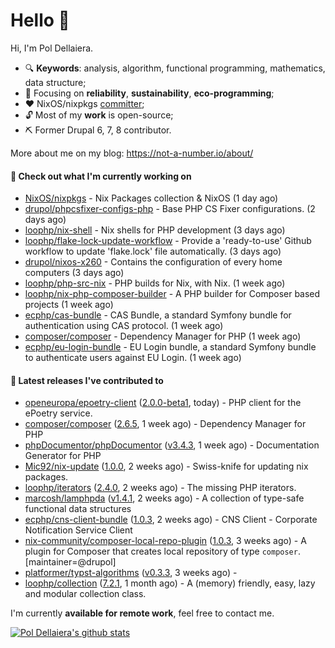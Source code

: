 # Hello 👋

Hi, I'm Pol Dellaiera.

- 🔍 **Keywords**: analysis, algorithm, functional programming, mathematics, data structure;
- 🎯 Focusing on **reliability**, **sustainability**, **eco-programming**;
- ❤️ NixOS/nixpkgs [committer](https://github.com/orgs/NixOS/teams/nixpkgs-committers?query=drupol);
- 🔓 Most of my **work** is open-source;
- ⛏️ Former Drupal 6, 7, 8 contributor.

More about me on my blog: https://not-a-number.io/about/

#### 👷 Check out what I'm currently working on

- [NixOS/nixpkgs](https://github.com/NixOS/nixpkgs) - Nix Packages collection &amp; NixOS (1 day ago)
- [drupol/phpcsfixer-configs-php](https://github.com/drupol/phpcsfixer-configs-php) - Base PHP CS Fixer configurations. (2 days ago)
- [loophp/nix-shell](https://github.com/loophp/nix-shell) - Nix shells for PHP development (3 days ago)
- [loophp/flake-lock-update-workflow](https://github.com/loophp/flake-lock-update-workflow) - Provide a &#39;ready-to-use&#39; Github workflow to update &#39;flake.lock&#39; file automatically. (3 days ago)
- [drupol/nixos-x260](https://github.com/drupol/nixos-x260) - Contains the configuration of every home computers (3 days ago)
- [loophp/php-src-nix](https://github.com/loophp/php-src-nix) - PHP builds for Nix, with Nix. (1 week ago)
- [loophp/nix-php-composer-builder](https://github.com/loophp/nix-php-composer-builder) - A PHP builder for Composer based projects (1 week ago)
- [ecphp/cas-bundle](https://github.com/ecphp/cas-bundle) - CAS Bundle, a standard Symfony bundle for authentication using CAS protocol. (1 week ago)
- [composer/composer](https://github.com/composer/composer) - Dependency Manager for PHP (1 week ago)
- [ecphp/eu-login-bundle](https://github.com/ecphp/eu-login-bundle) - EU Login bundle, a standard Symfony bundle to authenticate users against EU Login. (1 week ago)

#### 🔭 Latest releases I've contributed to

- [openeuropa/epoetry-client](https://github.com/openeuropa/epoetry-client) ([2.0.0-beta1](https://github.com/openeuropa/epoetry-client/releases/tag/2.0.0-beta1), today) - PHP client for the ePoetry service.
- [composer/composer](https://github.com/composer/composer) ([2.6.5](https://github.com/composer/composer/releases/tag/2.6.5), 1 week ago) - Dependency Manager for PHP
- [phpDocumentor/phpDocumentor](https://github.com/phpDocumentor/phpDocumentor) ([v3.4.3](https://github.com/phpDocumentor/phpDocumentor/releases/tag/v3.4.3), 1 week ago) - Documentation Generator for PHP 
- [Mic92/nix-update](https://github.com/Mic92/nix-update) ([1.0.0](https://github.com/Mic92/nix-update/releases/tag/1.0.0), 2 weeks ago) - Swiss-knife for updating nix packages.
- [loophp/iterators](https://github.com/loophp/iterators) ([2.4.0](https://github.com/loophp/iterators/releases/tag/2.4.0), 2 weeks ago) - The missing PHP iterators.
- [marcosh/lamphpda](https://github.com/marcosh/lamphpda) ([v1.4.1](https://github.com/marcosh/lamphpda/releases/tag/v1.4.1), 2 weeks ago) - A collection of type-safe functional data structures
- [ecphp/cns-client-bundle](https://github.com/ecphp/cns-client-bundle) ([1.0.3](https://github.com/ecphp/cns-client-bundle/releases/tag/1.0.3), 2 weeks ago) - CNS Client - Corporate Notification Service Client
- [nix-community/composer-local-repo-plugin](https://github.com/nix-community/composer-local-repo-plugin) ([1.0.3](https://github.com/nix-community/composer-local-repo-plugin/releases/tag/1.0.3), 3 weeks ago) - A plugin for Composer that creates local repository of type `composer`. [maintainer=@drupol]
- [platformer/typst-algorithms](https://github.com/platformer/typst-algorithms) ([v0.3.3](https://github.com/platformer/typst-algorithms/releases/tag/v0.3.3), 3 weeks ago) - 
- [loophp/collection](https://github.com/loophp/collection) ([7.2.1](https://github.com/loophp/collection/releases/tag/7.2.1), 1 month ago) - A (memory) friendly, easy, lazy and modular collection class.

I'm currently **available for remote work**, feel free to contact me.

[![Pol Dellaiera's github stats](https://github-readme-stats.vercel.app/api?username=drupol&count_private=true&show_icons=true)](https://github.com/drupol)
